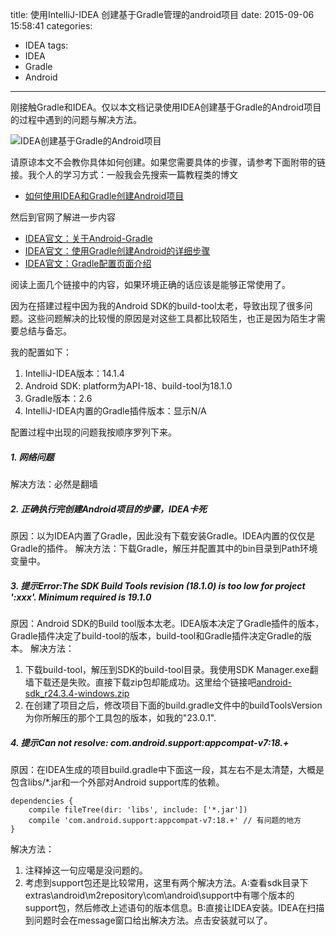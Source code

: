 title: 使用IntelliJ-IDEA 创建基于Gradle管理的android项目
date: 2015-09-06 15:58:41
categories:
- IDEA
tags:
- IDEA
- Gradle
- Android
---

刚接触Gradle和IDEA。仅以本文档记录使用IDEA创建基于Gradle的Android项目的过程中遇到的问题与解决方法。

![IDEA创建基于Gradle的Android项目](/images/idea_create_gradle_android_project.png)

请原谅本文不会教你具体如何创建。如果您需要具体的步骤，请参考下面附带的链接。我个人的学习方式：一般我会先搜索一篇教程类的博文

* [如何使用IDEA和Gradle创建Android项目](http://www.tuicool.com/articles/a2MNna)

然后到官网了解进一步内容

* [IDEA官文：关于Android-Gradle](http://www.jetbrains.com/idea/help/android-gradle.html)
* [IDEA官文：使用Gradle创建Android的详细步骤](http://www.jetbrains.com/idea/help/creating-a-gradle-android-project.html)
* [IDEA官文：Gradle配置页面介绍](http://www.jetbrains.com/idea/help/gradle-2.html)

阅读上面几个链接中的内容，如果环境正确的话应该是能够正常使用了。


因为在搭建过程中因为我的Android SDK的build-tool太老，导致出现了很多问题。这些问题解决的比较慢的原因是对这些工具都比较陌生，也正是因为陌生才需要总结与备忘。

我的配置如下：
1. IntelliJ-IDEA版本：14.1.4
2. Android SDK: platform为API-18、build-tool为18.1.0
3. Gradle版本：2.6
4. IntelliJ-IDEA内置的Gradle插件版本：显示N/A

配置过程中出现的问题我按顺序罗列下来。

##### 1. 网络问题
解决方法：必然是翻墙

##### 2. 正确执行完创建Android项目的步骤，IDEA卡死
原因：以为IDEA内置了Gradle，因此没有下载安装Gradle。IDEA内置的仅仅是Gradle的插件。
解决方法：下载Gradle，解压并配置其中的bin目录到Path环境变量中。

##### 3. 提示Error:The SDK Build Tools revision (18.1.0) is too low for project ':xxx'. Minimum required is 19.1.0
原因：Android SDK的Build tool版本太老。IDEA版本决定了Gradle插件的版本，Gradle插件决定了build-tool的版本，build-tool和Gradle插件决定Gradle的版本。
解决方法：
1. 下载build-tool，解压到SDK的build-tool目录。我使用SDK Manager.exe翻墙下载还是失败。直接下载zip包却能成功。这里给个链接吧[android-sdk_r24.3.4-windows.zip](http://dl-ssl.google.com/android/repository/build-tools_r23.0.1-windows.zip)
2. 在创建了项目之后，修改项目下面的build.gradle文件中的buildToolsVersion为你所解压的那个工具包的版本，如我的"23.0.1".

##### 4. 提示Can not resolve: com.android.support:appcompat-v7:18.+
原因：在IDEA生成的项目build.gradle中下面这一段，其左右不是太清楚，大概是包含libs/*.jar和一个外部对Android support库的依赖。
``` 
dependencies {
    compile fileTree(dir: 'libs', include: ['*.jar'])
    compile 'com.android.support:appcompat-v7:18.+'	// 有问题的地方
}
``` 
解决方法：
1. 注释掉这一句应噶是没问题的。
2. 考虑到support包还是比较常用，这里有两个解决方法。A:查看sdk目录下extras\android\m2repository\com\android\support中有哪个版本的support包，然后修改上述语句的版本信息。B:直接让IDEA安装。IDEA在扫描到问题时会在message窗口给出解决方法。点击安装就可以了。



